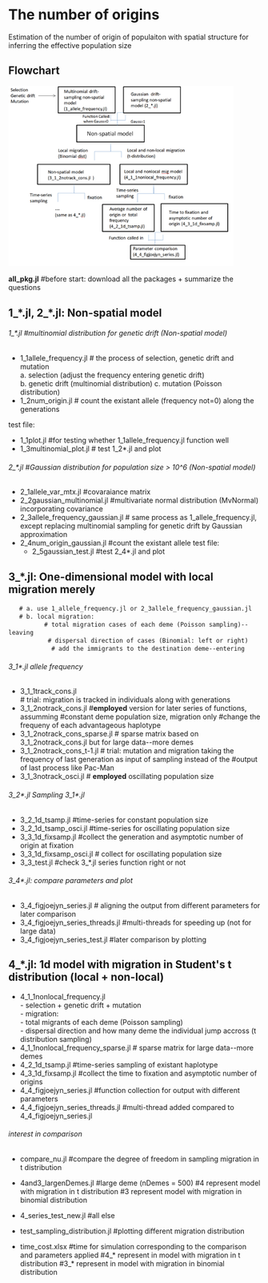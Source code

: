 # The number of origins  
Estimation of the number of origin of populaiton with spatial structure for inferring the effective population size

## Flowchart
<img src="flowchart.png" alt="flowchart" width="450"/>

**all_pkg.jl** #before start: download all the packages + summarize the questions

## 1_\*.jl, 2_\*.jl: Non-spatial model  
###### 1_*.jl #multinomial distribution for genetic drift (Non-spatial model)
- 1_1allele_frequency.jl # the process of selection, genetic drift and mutation   
                       a. selection (adjust the frequency entering genetic drift)  
                       b. genetic drift (multinomial distribution) 
                       c. mutation (Poisson distribution)  
- 1_2num_origin.jl # count the existant allele (frequency not=0) along the generations   


test file:
  - 1_1plot.jl #for testing whether 1_1allele_frequency.jl function well
  - 1_3multinomial_plot.jl # test 1_2*.jl and plot  

###### 2_*.jl #Gaussian distribution for population size > 10^6 (Non-spatial model)
- 2_1allele_var_mtx.jl #covaraiance matrix  
- 2_2gaussian_multinomial.jl #multivariate normal distribution (MvNormal) incorporating covariance  
- 2_3allele_frequency_gaussian.jl # same process as 1_allele_frequency.jl, except replacing multinomial sampling for genetic drift by Gaussian approximation  
- 2_4num_origin_gaussian.jl #count the existant allele
test file:
  - 2_5gaussian_test.jl #test 2_4*.jl and plot  

## 3_*.jl: One-dimensional model with local migration merely
       # a. use 1_allele_frequency.jl or 2_3allele_frequency_gaussian.jl  
       # b. local migration:  
              # total migration cases of each deme (Poisson sampling)--leaving  
               # dispersal direction of cases (Binomial: left or right)  
                # add the immigrants to the destination deme--entering  

###### 3_1*.jl allele frequency  
- 3_1_1track_cons.jl   
              # trial: migration is tracked in individuals along with generations  
- 3_1_2notrack_cons.jl #**employed** version for later series of functions, assumming          #constant deme population size, migration only   #change the frequeny of each advantageous haplotype  
- 3_1_2notrack_cons_sparse.jl # sparse matrix based on 3_1_2notrack_cons.jl but for large data--more demes  
- 3_1_2notrack_cons_t-1.jl # trial: mutation and migration taking the frequency of last generation as input of sampling instead of the      #output of last process like Pac-Man  
- 3_1_3notrack_osci.jl # **employed** oscillating population size  

###### 3_2*.jl Sampling 3_1*.jl   
- 3_2_1d_tsamp.jl #time-series for constant population size  
- 3_2_1d_tsamp_osci.jl #time-series for oscillating population size  
- 3_3_1d_fixsamp.jl #collect the generation and asymptotic number of origin at fixation  
- 3_3_1d_fixsamp_osci.jl # collect for oscillating population size  
- 3_3_test.jl #check 3_*.jl series function right or not  

###### 3_4*.jl: compare parameters and plot
- 3_4_figjoejyn_series.jl # aligning the output from different parameters for later comparison  
- 3_4_figjoejyn_series_threads.jl #multi-threads for speeding up (not for large data)  
- 3_4_figjoejyn_series_test.jl #later comparison by plotting  

## 4_*.jl: 1d model with migration in Student's t distribution (local + non-local)  
- 4_1_1nonlocal_frequency.jl  
                        - selection + genetic drift + mutation  
                        - migration:  
                          - total migrants of each deme (Poisson sampling)  
                          - dispersal direction and how many deme the individual jump accross (t distribution sampling)  
- 4_1_1nonlocal_frequency_sparse.jl # sparse matrix for large data--more demes  
- 4_2_1d_tsamp.jl #time-series sampling of existant haplotype  
- 4_3_1d_fixsamp.jl #collect the time to fixation and asymptotic number of origins  
- 4_4_figjoejyn_series.jl #function collection for output with different parameters  
- 4_4_figjoejyn_series_threads.jl #multi-thread added compared to 4_4_figjoejyn_series.jl

###### interest in comparison  
- compare_nu.jl #compare the degree of freedom in sampling migration in t distribution
- 4and3_largenDemes.jl #large deme (nDemes = 500)
                       #4 represent model with migration in t distribution
                       #3 represent model with migration in binomial distribution
- 4_series_test_new.jl #all else  
- test_sampling_distribution.jl #plotting different migration distribution

- time_cost.xlsx #time for simulation corresponding to the comparison and parameters applied
                 #4_* represent in model with migration in t distribution
                 #3_* represent in model with migration in binomial distribution
